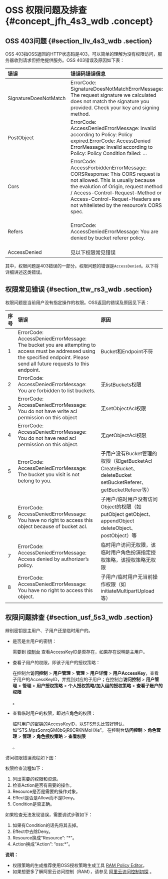 # OSS 权限问题及排查 {#concept_jfh_4s3_wdb .concept}

## OSS 403问题 {#section_llv_4s3_wdb .section}

OSS 403指OSS返回的HTTP状态码是403，可以简单的理解为没有权限访问，服务器收到请求但拒绝提供服务。OSS 403错误及原因如下表：

|错误|错误码错误信息|错误原因|解决办法|
|:-|:------|:---|:---|
|SignatureDoesNotMatch|ErrorCode: SignatureDoesNotMatchErrorMessage: The request signature we calculated does not match the signature you provided. Check your key and signing method.|客户端和服务计算的签名不符|[OSS 403错误及排查](intl.zh-CN/常见错误排除/OSS 403错误及排查.md#)|
|PostObject|ErrorCode: AccessDeniedErrorMessage: Invalid according to Policy: Policy expired.ErrorCode: AccessDenied ErrorMessage: Invalid according to Policy: Policy Condition failed: …|PostObject中Policy无效|[PostObject](../intl.zh-CN/API 参考/关于Object操作/PostObject.md#)|
|Cors|ErrorCode: AccessForbiddenErrorMessage: CORSResponse: This CORS request is not allowed. This is usually because the evalution of Origin, request method / Access-Control-Request-Method or Access-Control-Requet-Headers are not whitelisted by the resource’s CORS spec.|CORS没有配置或配置不对|[OSS设置跨域访问](../intl.zh-CN/控制台用户指南/管理存储空间/设置跨域访问.md#)|
|Refers|ErrorCode: AccessDeniedErrorMessage: You are denied by bucket referer policy.|请检查Bucket的Referer配置|[OSS防盗链](../intl.zh-CN/控制台用户指南/管理存储空间/设置防盗链.md#)|
|AccessDenied|见以下权限常见错误|无权限|下面详细讲述|

其中，权限问题是403错误的一部分。权限问题的错误是`AccessDenied`。以下将详细讲述这类错误。

## 权限常见错误 {#section_ttw_rs3_wdb .section}

权限问题是当前用户没有指定操作的权限。OSS返回的错误及原因见下表：

|序号|错误|原因|
|:-|:-|:-|
|1|ErrorCode: AccessDeniedErrorMessage: The bucket you are attempting to access must be addressed using the specified endpoint. Please send all future requests to this endpoint.|Bucket和Endpoint不符|
|2|ErrorCode: AccessDeniedErrorMessage: You are forbidden to list buckets.|无listBuckets权限|
|3|ErrorCode: AccessDeniedErrorMessage: You do not have write acl permission on this object|无setObjectAcl权限|
|4|ErrorCode: AccessDeniedErrorMessage: You do not have read acl permission on this object.|无getObjectAcl权限|
|5|ErrorCode: AccessDeniedErrorMessage: The bucket you visit is not belong to you.|子用户没有Bucket管理的权限（如getBucketAcl CreateBucket、deleteBucket setBucketReferer、 getBucketReferer等）|
|6|ErrorCode: AccessDeniedErrorMessage: You have no right to access this object because of bucket acl.|子用户/临时用户没有访问Object的权限（如putObject getObject、appendObject deleteObject、postObject）等|
|7|ErrorCode: AccessDeniedErrorMessage: Access denied by authorizer’s policy.|临时用户访问无权限，该临时用户角色扮演指定授权策略，该授权策略无权限|
|8|ErrorCode: AccessDeniedErrorMessage: You have no right to access this object.|子用户/临时用户无当前操作权限（如initiateMultipartUpload等）|

## 权限问题排查 {#section_usf_5s3_wdb .section}

辨别密钥是主用户、子用户还是临时用户的。

-   是否是主用户的密钥：

    需要到 [控制台](https://ak-console.aliyun.com) 查看AccessKeyID是否存在，如果存在说明是主用户。

-   查看子用户的权限，即该子用户的授权策略：

    在控制台**访问控制** \> **用户管理** \> **管理** \> **用户详情** \> **用户AccessKey**，查看子用户的AccessKeyID，并找到对应的子用户；在控制台**访问控制** \> **用户管理** \> **管理** \> **用户授权策略** \> **个人授权策略/加入组的授权策略** \> **查看子账户的权限**

    。

-   查看临时用户的权限，即对应角色的权限：

    临时用户的密钥的AccessKeyID，以STS开头比较好辨认，如“STS.MpsSonrqGM8bGjR6CRKNMoHXe”。 在控制台**访问控制** \> **角色管理** \> **管理** \> **角色授权策略** \> **查看权限**

    。


访问权限错误流程如下图：

权限检查流程如下：

1.  列出需要的权限和资源。
2.  检查Action是否有需要的操作。
3.  Resource是否是需要的操作对象。
4.  Effect是否是Allow而不是Deny。
5.  Condition是否正确。

如果检查无法发现错误，需要调试步骤如下：

1.  如果有Condition的话先将其去掉。
2.  Effect中去除Deny。
3.  Resource换成”Resource”: “\*”。
4.  Action换成”Action”: “oss:\*”。

**说明：** 

-   权限策略的生成推荐使用OSS授权策略生成工具 [RAM Policy Editor](http://gosspublic.alicdn.com/ram-policy-editor/index.html?spm=a2c4g.11186623.2.11.xeubSy)。
-   如果想更多了解阿里云访问控制（RAM），请参见 [阿里云访问控制初探](https://yq.aliyun.com/articles/57895?spm=a2c4g.11186623.2.12.xeubSy) 。

